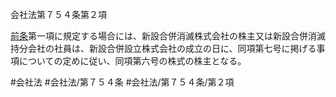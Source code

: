 会社法第７５４条第２項

[前条](会社法＿＿＿＿第７５３条第１項)第一項に規定する場合には、新設合併消滅株式会社の株主又は新設合併消滅持分会社の社員は、新設合併設立株式会社の成立の日に、同項第七号に掲げる事項についての定めに従い、同項第六号の株式の株主となる。

#会社法
#会社法/第７５４条
#会社法/第７５４条/第２項
